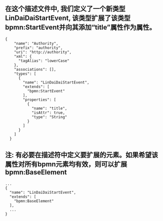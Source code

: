 ## 在这个描述文件中, 我们定义了一个新类型LinDaiDaiStartEvent, 该类型扩展了该类型bpmn:StartEvent并向其添加“title”属性作为属性。
```
{
    "name": "Authority",
    "prefix": "authority",
    "uri": "http://authority",
    "xml": {
      "tagAlias": "lowerCase"
    },
    "associations": [],
    "types": [
      {
        "name": "LinDaiDaiStartEvent",
        "extends": [
          "bpmn:StartEvent"
        ],
        "properties": [
          {
            "name": "title",
            "isAttr": true,
            "type": "String"
          }
        ]
      }
    ]
  }
```


## 注️: 有必要在描述符中定义要扩展的元素。如果希望该属性对所有bpmn元素均有效，则可以扩展bpmn:BaseElement️
```
...
{
  "name": "LinDaiDaiStartEvent",
  "extends": [
    "bpmn:BaseElement"
  ],
  ...
}
```

